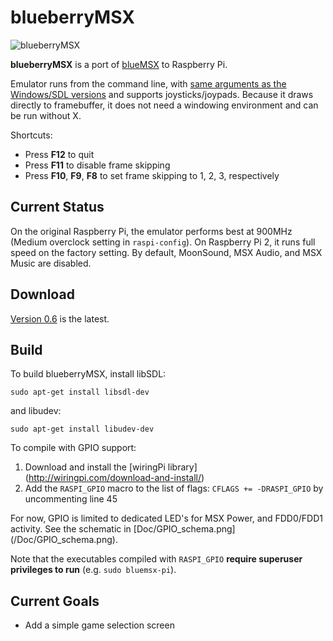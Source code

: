 blueberryMSX
============
![blueberryMSX](http://i.imgur.com/Tnq9vSY.png "blueberry")

**blueberryMSX** is a port of [blueMSX][1] to Raspberry Pi.

Emulator runs from the command line, with [same arguments as the Windows/SDL versions][2] and supports joysticks/joypads. Because it draws directly to framebuffer, it does not need a windowing environment and can be run without X.

Shortcuts:

* Press **F12** to quit
* Press **F11** to disable frame skipping
* Press **F10**, **F9**, **F8** to set frame skipping to 1, 2, 3, respectively

Current Status
--------------

On the original Raspberry Pi, the emulator performs best at 900MHz (Medium overclock setting in `raspi-config`). On Raspberry Pi 2, it runs full speed on the factory setting.
By default, MoonSound, MSX Audio, and MSX Music are disabled.

Download
--------

[Version 0.6](https://github.com/pokebyte/blueberryMSX/releases/tag/v0.6) is the latest.

Build
--------
To build blueberryMSX, install libSDL:

`sudo apt-get install libsdl-dev`

and libudev:

`sudo apt-get install libudev-dev`
 
To compile with GPIO support:

1. Download and install the [wiringPi library] (http://wiringpi.com/download-and-install/)
2. Add the `RASPI_GPIO` macro to the list of flags: `CFLAGS += -DRASPI_GPIO` by uncommenting line 45

For now, GPIO is limited to dedicated LED's for MSX Power, and FDD0/FDD1 activity. See the schematic in [Doc/GPIO_schema.png] (/Doc/GPIO_schema.png).

Note that the executables compiled with `RASPI_GPIO` **require superuser privileges to run** (e.g. `sudo bluemsx-pi`).

Current Goals
------------

* Add a simple game selection screen

[1]: http://bluemsx.com/
[2]: http://www.msxblue.com/manual/commandlineargs_c.htm
